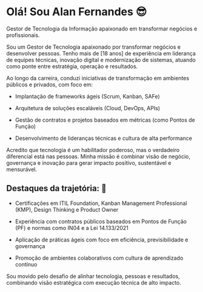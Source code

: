 # Olá! Sou Alan Fernandes :sunglasses:
Gestor de Tecnologia da Informação apaixonado em transformar negócios e profissionais.

Sou um Gestor de Tecnologia apaixonado por transformar negócios e desenvolver pessoas. Tenho mais de [18 anos] de experiência em liderança de equipes técnicas, inovação digital e modernização de sistemas, atuando como ponte entre estratégia, operação e resultados.

Ao longo da carreira, conduzi iniciativas de transformação em ambientes públicos e privados, com foco em:

- Implantação de frameworks ágeis (Scrum, Kanban, SAFe)

- Arquitetura de soluções escaláveis (Cloud, DevOps, APIs)

- Gestão de contratos e projetos baseados em métricas (como Pontos de Função)

- Desenvolvimento de lideranças técnicas e cultura de alta performance

Acredito que tecnologia é um habilitador poderoso, mas o verdadeiro diferencial está nas pessoas. Minha missão é combinar visão de negócio, governança e inovação para gerar impacto positivo, sustentável e mensurável.

## Destaques da trajetória: :statue_of_liberty:

- Certificações em ITIL Foundation, Kanban Management Professional (KMP), Design Thinking e Product Owner

- Experiência com contratos públicos baseados em Pontos de Função (PF) e normas como IN04 e a Lei 14.133/2021

- Aplicação de práticas ágeis com foco em eficiência, previsibilidade e governança

- Promoção de ambientes colaborativos com cultura de aprendizado contínuo

Sou movido pelo desafio de alinhar tecnologia, pessoas e resultados, combinando visão estratégica com execução técnica de alto impacto.

